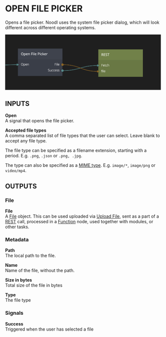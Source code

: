 # OPEN FILE PICKER

Opens a file picker. Noodl uses the system file picker dialog, which will look different across different operating systems.

![](file-picker.png ':class=img-size-l')

## INPUTS

**Open**  
A signal that opens the file picker.

**Accepted file types**  
A comma separated list of file types that the user can select. Leave blank to accept any file type.

The file type can be specified as a filename extension, starting with a period. E.g. `.png`, `.json` or `.png, .jpg`.

The type can also be specified as a [MIME type](https://developer.mozilla.org/en-US/docs/Web/HTTP/Basics_of_HTTP/MIME_types/Common_types). E.g. `image/*`, `image/png` or `video/mp4`.


## OUTPUTS

### File
**File**  
A [File](https://developer.mozilla.org/en-US/docs/Web/API/File) object. This can be used uploaded via [Upload File](/nodes/cloud-services/upload-file.md), sent as a part of a [REST](/nodes/data/rest.md) call, processed in a [Function](/nodes/javascript/function.md) node, used together with modules, or other tasks.

### Metadata
**Path**  
The local path to the file.

**Name**  
Name of the file, without the path.

**Size in bytes**  
Total size of the file in bytes

**Type**  
The file type


### Signals
**Success**  
Triggered when the user has selected a file